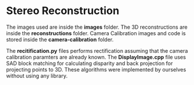 # Stereo Reconstruction

The images used are inside the **images** folder. The 3D reconstructions are inside the **reconstructions** folder. Camera Calibration images and code is stored inside the **camera-calibration** folder.

The **recitification.py** files performs rectification assuming that the camera calibration paramters are already known. The **DisplayImage.cpp** file uses SAD block matching for calculating disparity and back projection for projecting points to 3D. These algorithms were implemented by ourselves without using any library.
